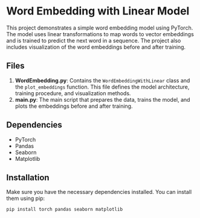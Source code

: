 # Word Embedding with Linear Model

This project demonstrates a simple word embedding model using PyTorch. The model uses linear transformations to map words to vector embeddings and is trained to predict the next word in a sequence. The project also includes visualization of the word embeddings before and after training.

## Files

1. **WordEmbedding.py**: Contains the `WordEmbeddingWithLinear` class and the `plot_embeddings` function. This file defines the model architecture, training procedure, and visualization methods.
2. **main.py**: The main script that prepares the data, trains the model, and plots the embeddings before and after training.

## Dependencies

- PyTorch
- Pandas
- Seaborn
- Matplotlib

## Installation

Make sure you have the necessary dependencies installed. You can install them using pip:

```bash
pip install torch pandas seaborn matplotlib
